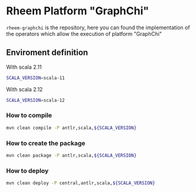 # Rheem Platform "GraphChi"

`rheem-graphchi` is the repository, here you can found the implementation of the operators which allow the execution of 
platform "GraphChi"

## Enviroment definition

With scala 2.11
```bash
SCALA_VERSION=scala-11
```
With scala 2.12
```bash
SCALA_VERSION=scala-12
```

### How to compile
```bash
mvn clean compile -P antlr,scala,${SCALA_VERSION}
```

### How to create the package

```bash
mvn clean package -P antlr,scala,${SCALA_VERSION}
```

### How to deploy

```bash
mvn clean deploy -P central,antlr,scala,${SCALA_VERSION}
```

